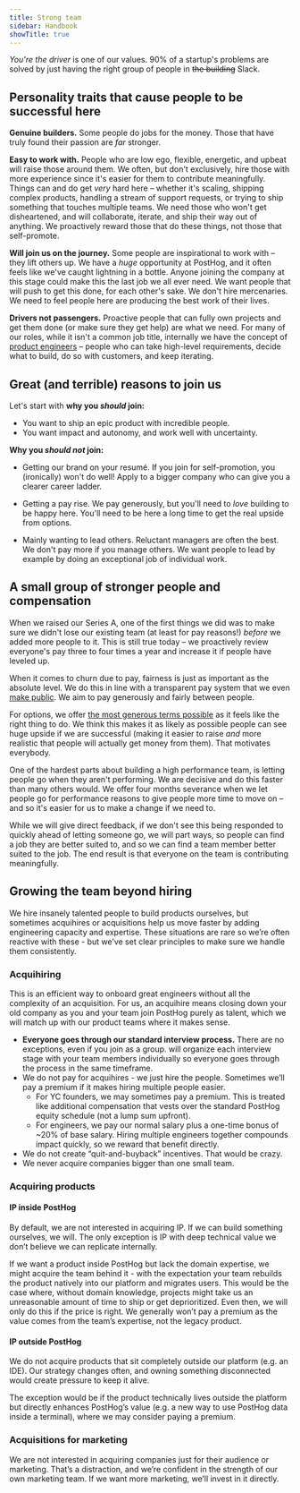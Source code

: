 ```yaml
---
title: Strong team
sidebar: Handbook
showTitle: true
---
```


_You're the driver_ is one of our values. 90% of a startup's problems are solved by just having the right group of people in ~~the building~~ Slack.

## Personality traits that cause people to be successful here

**Genuine builders.** Some people do jobs for the money. Those that have truly found their passion are _far_ stronger.

**Easy to work with.** People who are low ego, flexible, energetic, and upbeat will raise those around them. We often, but don't exclusively, hire those with more experience since it's easier for them to contribute meaningfully. Things can and do get _very_ hard here – whether it's scaling, shipping complex products, handling a stream of support requests, or trying to ship something that touches multiple teams. We need those who won't get disheartened, and will collaborate, iterate, and ship their way out of anything. We proactively reward those that do these things, not those that self-promote.

**Will join us on the journey.** Some people are inspirational to work with – they lift others up. We have a _huge_ opportunity at PostHog, and it often feels like we've caught lightning in a bottle. Anyone joining the company at this stage could make this the last job we all ever need. We want people that will push to get this done, for each other's sake. We don't hire mercenaries. We need to feel people here are producing the best work of their lives.

**Drivers not passengers.** Proactive people that can fully own projects and get them done (or make sure they get help) are what we need. For many of our roles, while it isn't a common job title, internally we have the concept of [product engineers](/blog/what-is-a-product-engineer) – people who can take high-level requirements, decide what to build, do so with customers, and keep iterating.

## Great (and terrible) reasons to join us

Let's start with **why you _should_ join:**

* You want to ship an epic product with incredible people.
* You want impact and autonomy, and work well with uncertainty.

**Why you _should not_ join:**

* Getting our brand on your resumé. If you join for self-promotion, you (ironically) won't do well! Apply to a bigger company who can give you a clearer career ladder.

* Getting a pay rise. We pay generously, but you'll need to _love_ building to be happy here. You'll need to be here a long time to get the real upside from options.

* Mainly wanting to lead others. Reluctant managers are often the best. We don't pay more if you manage others. We want people to lead by example by doing an exceptional job of individual work.

## A small group of stronger people and compensation

When we raised our Series A, one of the first things we did was to make sure we didn't lose our existing team (at least for pay reasons!) _before_ we added more people to it. This is still true today – we proactively review everyone's pay three to four times a year and increase it if people have leveled up.

When it comes to churn due to pay, fairness is just as important as the absolute level. We do this in line with a transparent pay system that we even [make public](/handbook/people/compensation). We aim to pay generously and fairly between people.

For options, we offer [the most generous terms possible](/handbook/people/share-options) as it feels like the right thing to do. We think this makes it as likely as possible people can see huge upside if we are successful (making it easier to raise _and_ more realistic that people will actually get money from them). That motivates everybody.

One of the hardest parts about building a high performance team, is letting people go when they aren't performing. We are decisive and do this faster than many others would. We offer four months severance when we let people go for performance reasons to give people more time to move on – and so it's easier for us to make a change if we need to. 

While we will give direct feedback, if we don't see this being responded to quickly ahead of letting someone go, we will part ways, so people can find a job they are better suited to, and so we can find a team member better suited to the job. The end result is that everyone on the team is contributing meaningfully.

## Growing the team beyond hiring

We hire insanely talented people to build products ourselves, but sometimes acquihires or acquisitions help us move faster by adding engineering capacity and expertise. These situations are rare so we’re often reactive with these - but we’ve set clear principles to make sure we handle them consistently.

### Acquihiring
This is an efficient way to onboard great engineers without all the complexity of an acquisition. For us, an acquihire means closing down your old company as you and your team join PostHog purely as talent, which we will match up with our product teams where it makes sense.

- **Everyone goes through our standard interview process.** There are no exceptions, even if you join as a group. <TeamMember name="Coua Phang" photo /> will organize each interview stage with your team members individually so everyone goes through the process in the same timeframe.
- We do not pay for acquihires - we just hire the people. Sometimes we’ll pay a premium if it makes hiring multiple people easier.  
  - For YC founders, we may sometimes pay a premium. This is treated like additional compensation that vests over the standard PostHog equity schedule (not a lump sum upfront).  
  - For engineers, we pay our normal salary plus a one-time bonus of ~20% of base salary. Hiring multiple engineers together compounds impact quickly, so we reward that benefit directly.  
- We do not create “quit-and-buyback” incentives. That would be crazy.  
- We never acquire companies bigger than one small team.  

### Acquiring products

#### IP inside PostHog
By default, we are not interested in acquiring IP. If we can build something ourselves, we will. The only exception is IP with deep technical value we don’t believe we can replicate internally.  

If we want a product inside PostHog but lack the domain expertise, we might acquire the team behind it - with the expectation your team rebuilds the product natively into our platform and migrates users. This would be the case where, without domain knowledge, projects might take us an unreasonable amount of time to ship or get deprioritized. Even then, we will only do this if the price is right. We generally won’t pay a premium as the value comes from the team’s expertise, not the legacy product.  

#### IP outside PostHog
We do not acquire products that sit completely outside our platform (e.g. an IDE). Our strategy changes often, and owning something disconnected would create pressure to keep it alive.  

The exception would be if the product technically lives outside the platform but directly enhances PostHog’s value (e.g. a new way to use PostHog data inside a terminal), where we may consider paying a premium.  

### Acquisitions for marketing
We are not interested in acquiring companies just for their audience or marketing. That’s a distraction, and we’re confident in the strength of our own marketing team. If we want more marketing, we’ll invest in it directly.
